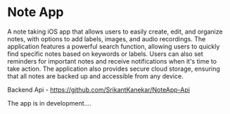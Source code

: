 # Note App

A note taking iOS app that allows users to easily create, edit, and organize notes, with options to add labels, images, and audio recordings. The application features a powerful search function, allowing users to quickly find specific notes based on keywords or labels. Users can also set reminders for important notes and receive notifications when it's time to take action. The application also provides secure cloud storage, ensuring that all notes are backed up and accessible from any device.

Backend Api - https://github.com/SrikantKanekar/NoteApp-Api

The app is in development....

